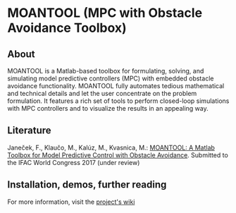 # MOANTOOL (MPC with Obstacle Avoidance Toolbox)

## About

MOANTOOL is a Matlab-based toolbox for formulating, solving, and simulating model predictive controllers (MPC) with embedded obstacle avoidance functionality. MOANTOOL fully automates tedious mathematical and technical details and let the user concentrate on the problem formulation. It features a rich set of tools to perform closed-loop simulations with MPC controllers and to visualize the results in an appealing way.

## Literature

Janeček, F., Klaučo, M., Kalúz, M., Kvasnica, M.: [MOANTOOL: A Matlab Toolbox for Model Predictive Control with Obstacle Avoidance](http://www.kirp.chtf.stuba.sk/~kvasnica/ifac_2017_moantool.pdf). Submitted to the IFAC World Congress 2017 (under review)

## Installation, demos, further reading

For more information, visit the [project's wiki](https://bitbucket.org/kvasnica/moantool/wiki/Home)

